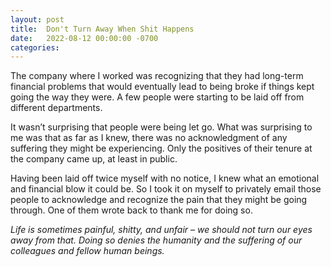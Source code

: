 ```yaml
---
layout: post
title:  Don't Turn Away When Shit Happens
date:   2022-08-12 00:00:00 -0700
categories: 
---
```

The company where I worked was recognizing that they had long-term financial problems that would eventually lead to being broke if things kept going the way they were. A few people were starting to be laid off from different departments.

It wasn’t surprising that people were being let go. What was surprising to me was that as far as I knew, there was no acknowledgment of any suffering they might be experiencing. Only the positives of their tenure at the company came up, at least in public.

Having been laid off twice myself with no notice, I knew what an emotional and financial blow it could be. So I took it on myself to privately email those people to acknowledge and recognize the pain that they might be going through. One of them wrote back to thank me for doing so.

*Life is sometimes painful, shitty, and unfair &ndash; we should not turn our eyes away from that. Doing so denies the humanity and the suffering of  our colleagues and fellow human beings.*
